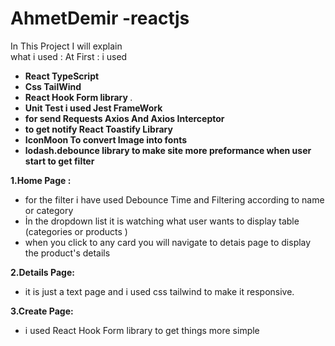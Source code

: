 # AhmetDemir -reactjs


In This Project I will explain <br/>what i used : 
At First :
i used 
<ul>
<li>
<b>React TypeScript</b> 
</li>
  <li>
 <b>Css TailWind </b> 
</li>
<li>
 <b>React Hook Form library </b> .
</li>
<li>
 <b>Unit Test i used Jest FrameWork </b>
</li>
<li>
 <b>for send Requests Axios And Axios Interceptor </b>
</li>
<li>
 <b>to get notify React Toastify Library </b>
</li>
<li>
 <b>IconMoon To convert Image into fonts </b>
</li>
  <li>
 <b>lodash.debounce library to make site more preformance when user start to get filter </b>
</li>
</ul>

<b>1.Home Page : </b>
<ul>
  <li>
  for the filter i have used Debounce Time and Filtering according to name or category
  </li>
  <li>
İn the dropdown list it is watching what user wants to display table (categories or products ) 
</li>
  <li>when you click to any card you will navigate to detais page to display the product's details</li>
</ul>
<b>2.Details Page:</b>
<ul>
  <li>
it is just a text page and i used css tailwind to make it responsive. 
  </li>
  </ul>
  <b>3.Create Page:</b>
<ul>
  <li>
i used React Hook Form library to get things more simple
     </li>
  </ul>
